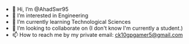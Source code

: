- 👋 Hi, I’m @AhadSwr95
- 👀 I’m interested in Engineering
- 🌱 I’m currently learning Technological Sciences
- 💞️ I’m looking to collaborate on (I don't know I'm currently a student.)
- 📫 How to reach me by my private email: ck10gpgamer5@gmail.com

<!---
AhadSwr95/AhadSwr95 is a ✨ special ✨ repository because its `README.md` (this file) appears on your GitHub profile.
You can click the Preview link to take a look at your changes.
--->

